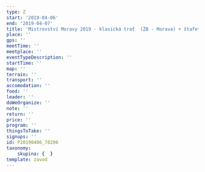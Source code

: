 ```yaml
---
type: Z
start: '2019-04-06'
end: '2019-04-07'
title: 'Mistrovství Moravy 2019 - klasická trať  (ŽB - Morava) + štafety (AOV)'
place: ''
gps: ''
meetTime: ''
meetplace: ''
eventTypeDescription: ''
startTime: ''
map: ''
terrain: ''
transport: ''
accomodation: ''
food: ''
leader: ''
doWeOrganize: ''
note: ''
return: ''
price: ''
program: ''
thingsToTake: ''
signups: ''
id: P20190406_78206
taxonomy:
    skupina: {  }
template: zavod
---
```

